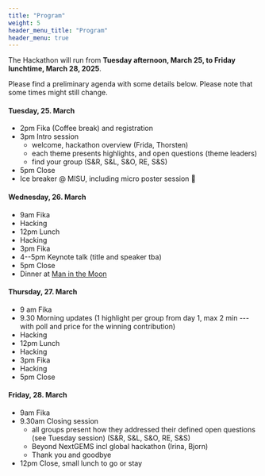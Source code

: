 ```yaml
---
title: "Program"
weight: 5
header_menu_title: "Program"
header_menu: true
---
```

The Hackathon will run from **Tuesday afternoon, March 25, to Friday lunchtime, March 28, 2025**.

Please find a preliminary agenda with some details below. Please note that some times might still change.


#### Tuesday, 25. March

- 2pm Fika (Coffee break) and registration
- 3pm Intro session
  - welcome, hackathon overview (Frida, Thorsten)
  - each theme presents highlights, and open questions (theme leaders)
  - find your group (S&R, S&L, S&O, RE, S&S)
- 5pm Close
- Ice breaker @ MISU, including micro poster session 🙂

#### Wednesday, 26. March

- 9am Fika
- Hacking
- 12pm Lunch
- Hacking
- 3pm Fika
- 4--5pm Keynote talk (title and speaker tba)
- 5pm Close
- Dinner at [Man in the Moon](https://maninthemoon.se)

#### Thursday, 27. March

- 9 am Fika
- 9.30 Morning updates (1 highlight per group from day 1, max 2 min --- with poll and price for the winning contribution)
- Hacking
- 12pm Lunch
- Hacking
- 3pm Fika
- Hacking
- 5pm Close

#### Friday, 28. March

- 9am Fika
- 9.30am Closing session
  - all groups present how they addressed their defined open questions (see Tuesday session) (S&R, S&L, S&O, RE, S&S)
  - Beyond NextGEMS incl global hackathon (Irina, Bjorn)
  - Thank you and goodbye
- 12pm Close, small lunch to go or stay




